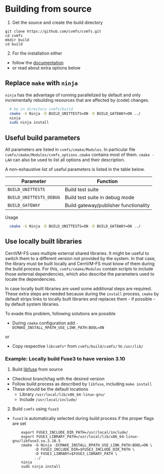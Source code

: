 # Building from source

1) Get the source and create the build directory
  ```
  git clone https://github.com/cvmfs/cvmfs.git
  cd cvmfs
  mkdir build
  cd build
  ```
2) For the installation either
  - follow the [documentation](https://cvmfs.readthedocs.io/en/stable/cpt-quickstart.html#building-from-source) 
  - or read about extra options below

## Replace `make` with `ninja`

`ninja` has the advantage of running parallelized by default and only incrementally rebuilding resources that are affected by (code) changes.

```bash
  # be in directory cvmfs/build
  cmake -G Ninja -D BUILD_UNITTESTS=ON -D BUILD_GATEWAY=ON ../
  ninja
  sudo ninja install
```

## Useful build parameters

All parameters are listed in `cvmfs/cmake/Modules`. 
In particular file `cvmfs/cmake/Modules/cvmfs_options.cmake` contains most of them.
`cmake -LAH` can also be used to list all options and their description.

A non-exhaustive list of useful parameters is listed in the table below.

| Parameter | Function|
|---|---|
|`BUILD_UNITTESTS` | Build test suite|
|`BUILD_UNITTESTS_DEBUG` | Build test suite in debug mode|
|`BUILD_GATEWAY`   | Build gateway/publisher functionality|

Usage
```bash
  cmake -G Ninja -D BUILD_UNITTESTS=ON -D BUILD_GATEWAY=ON ../
```


## Use locally built libraries

CernVM-FS uses multiple external shared libraries.
It might be useful to switch them to a different version not provided by the system.
In that case, the library must be built locally and CernVM-FS must know of them during the build process.
For this, `cvmfs/cmake/Modules` contain scripts to include those external dependencies, which also describe the parameters used to locate the dependencies.

In case locally built libraries are used some additional steps are required.
These extra steps are needed because during the `install` process, `cmake` by default strips links to locally built libraries and replaces them - if possible - by default system libraries. 

To evade this problem, following solutions are possible

- During `cmake` configuration add `-DCMAKE_INSTALL_RPATH_USE_LINK_PATH:BOOL=ON`

or

- Copy respective `libcvmfs*` from `cvmfs/build/cvmfs/` to `/usr/lib/`


### Example: Locally build Fuse3 to have version 3.10

1) Build [libfuse](https://github.com/libfuse/libfuse/) from source 
 - Checkout branch/tag with the desired version
 - Follow build process as described by `libfuse`, including `make install`
 - These should be the default locations
   - Library `/usr/local/lib/x86_64-linux-gnu/`
   - Include `/usr/local/include/`
  
2) Build `cvmfs` using `fuse3`

 - `fuse3` is automatically selected during build process if the proper flags are set
    ```
        export FUSE3_INCLUDE_DIR_PATH=/usr/local/include/
        export FUSE3_LIBRARY_PATH=/usr/local/lib/x86_64-linux-gnu/libfuse3.so.3.10.5
        cmake -G Ninja -DCMAKE_INSTALL_RPATH_USE_LINK_PATH:BOOL=ON \
              -D FUSE3_INCLUDE_DIR=$FUSE3_INCLUDE_DIR_PATH \
              -D FUSE3_LIBRARY=$FUSE3_LIBRARY_PATH \
              ../
        ninja
        sudo ninja install
